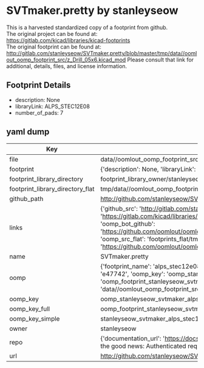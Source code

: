 # SVTmaker.pretty by stanleyseow  
This is a harvested standardized copy of a footprint from github.  
The original project can be found at:  
https://gitlab.com/kicad/libraries/kicad-footprints  
The original footprint can be found at:
http://gitlab.com/stanleyseow/SVTmaker.pretty/blob/master/tmp/data//oomlout_oomp_footprint_src/z_Drill_05x6.kicad_mod
Please consult that link for additional, details, files, and license information.  
## Footprint Details
* description: None  
* libraryLink: ALPS_STEC12E08  
* number_of_pads: 7  
## yaml dump  
| Key | Value |  
| --- | --- |  
| file | data//oomlout_oomp_footprint_src/SVTmaker.pretty/ALPS_STEC12E08.kicad_mod |  
| footprint | {'description': None, 'libraryLink': 'ALPS_STEC12E08', 'number_of_pads': 7} |  
| footprint_library_directory | footprint_library_owner/stanleyseow_SVTmaker.pretty |  
| footprint_library_directory_flat | tmp/data//oomlout_oomp_footprint_src/footprints_flat/stanleyseow_svtmaker_alps_stec12e08/working |  
| github_path | http://github.com/stanleyseow/SVTmaker.pretty/blob/master/tmp/data//oomlout_oomp_footprint_src/ALPS_STEC12E08.kicad_mod |  
| links | {'github_src': 'http://gitlab.com/stanleyseow/SVTmaker.pretty/blob/master/tmp/data//oomlout_oomp_footprint_src/z_Drill_05x6.kicad_mod', 'github_src_repo': 'https://gitlab.com/kicad/libraries/kicad-footprints', 'oomp_bot': 'tmp/data//oomlout_oomp_footprint_src/footprints/stanleyseow_svtmaker_alps_stec12e08/working', 'oomp_bot_github': 'https://github.com/oomlout/oomlout_oomp_footprint_bot/tree/main/tmp/data//oomlout_oomp_footprint_src/footprints/stanleyseow_svtmaker_alps_stec12e08/working', 'oomp_src_flat': 'footprints_flat/tmp/data//oomlout_oomp_footprint_src/footprints_flat/stanleyseow_svtmaker_alps_stec12e08/working', 'oomp_src_flat_github': 'https://github.com/oomlout/oomlout_oomp_footprint_src/tree/main/tmp/data//oomlout_oomp_footprint_src/footprints_flat/stanleyseow_svtmaker_alps_stec12e08/working'} |  
| name | SVTmaker.pretty |  
| oomp | {'footprint_name': 'alps_stec12e08', 'library_name': 'svtmaker', 'md5': 'e47742aaf3724abecdc0f408e7a192b5', 'md5_10': 'e47742aaf3', 'md5_5': 'e4774', 'md5_6': 'e47742', 'oomp_key': 'oomp_stanleyseow_svtmaker_alps_stec12e08', 'oomp_key_extra': 'oomp_footprint_stanleyseow_svtmaker_alps_stec12e08', 'oomp_key_full': 'oomp_footprint_stanleyseow_svtmaker_alps_stec12e08_e47742', 'oomp_key_simple': 'stanleyseow_svtmaker_alps_stec12e08', 'original_filename': 'data//oomlout_oomp_footprint_src/SVTmaker.pretty/ALPS_STEC12E08.kicad_mod', 'owner_name': 'stanleyseow'} |  
| oomp_key | oomp_stanleyseow_svtmaker_alps_stec12e08 |  
| oomp_key_full | oomp_footprint_stanleyseow_svtmaker_alps_stec12e08 |  
| oomp_key_simple | stanleyseow_svtmaker_alps_stec12e08 |  
| owner | stanleyseow |  
| repo | {'documentation_url': 'https://docs.github.com/rest/overview/resources-in-the-rest-api#rate-limiting', 'message': "API rate limit exceeded for 84.66.142.224. (But here's the good news: Authenticated requests get a higher rate limit. Check out the documentation for more details.)"} |  
| url | http://github.com/stanleyseow/SVTmaker.pretty |  

